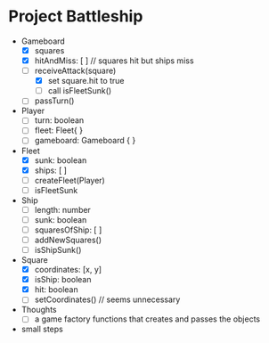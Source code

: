 # Project Battleship

- Gameboard
  - [x] squares
  - [x] hitAndMiss: [ ] // squares hit but ships miss
  - [ ] receiveAttack(square)
    - [x] set square.hit to true
    - [ ] call isFleetSunk()
  - [ ] passTurn()
- Player
  - [ ] turn: boolean
  - [ ] fleet: Fleet{ }
  - [ ] gameboard: Gameboard { }
- Fleet
  - [x] sunk: boolean
  - [x] ships: [ ]
  - [ ] createFleet(Player)
  - [ ] isFleetSunk
- Ship
  - [ ] length: number
  - [ ] sunk: boolean
  - [ ] squaresOfShip: [ ]
  - [ ] addNewSquares()
  - [ ] isShipSunk()
- Square
  - [x] coordinates: [x, y]
  - [x] isShip: boolean
  - [x] hit: boolean
  - [ ] setCoordinates() // seems unnecessary
- Thoughts
  - [ ] a game factory functions that creates and passes the objects
- small steps
